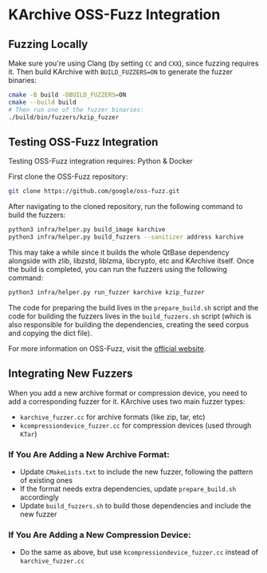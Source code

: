 <!-- SPDX-FileCopyrightText: 2025 Azhar Momin <azhar.momin@kdemail.net> -->
<!-- SPDX-License-Identifier: CC-BY-SA-4.0 -->

# KArchive OSS-Fuzz Integration

## Fuzzing Locally
Make sure you're using Clang (by setting `CC` and `CXX`), since fuzzing requires it. Then build KArchive with `BUILD_FUZZERS=ON` to generate the fuzzer binaries:
```sh
cmake -B build -DBUILD_FUZZERS=ON
cmake --build build
# Then run one of the fuzzer binaries:
./build/bin/fuzzers/kzip_fuzzer
```

## Testing OSS-Fuzz Integration
Testing OSS-Fuzz integration requires: Python & Docker

First clone the OSS-Fuzz repository:
```sh
git clone https://github.com/google/oss-fuzz.git
```

After navigating to the cloned repository, run the following command to build the fuzzers:
```sh
python3 infra/helper.py build_image karchive
python3 infra/helper.py build_fuzzers --sanitizer address karchive
```

This may take a while since it builds the whole QtBase dependency alongside with zlib, libzstd, liblzma, libcrypto, etc and KArchive itself. Once the build is completed, you can run the fuzzers using the following command:
```sh
python3 infra/helper.py run_fuzzer karchive kzip_fuzzer
```

The code for preparing the build lives in the `prepare_build.sh` script and the code for building the fuzzers lives in the `build_fuzzers.sh` script (which is also responsible for building the dependencies, creating the seed corpus and copying the dict file).

For more information on OSS-Fuzz, visit the [official website](https://google.github.io/oss-fuzz/).

## Integrating New Fuzzers

When you add a new archive format or compression device, you need to add a corresponding fuzzer for it. KArchive uses two main fuzzer types:
- `karchive_fuzzer.cc` for archive formats (like zip, tar, etc)
- `kcompressiondevice_fuzzer.cc` for compression devices (used through `KTar`)

### If You Are Adding a New Archive Format:
- Update `CMakeLists.txt` to include the new fuzzer, following the pattern of existing ones
- If the format needs extra dependencies, update `prepare_build.sh` accordingly
- Update `build_fuzzers.sh` to build those dependencies and include the new fuzzer

### If You Are Adding a New Compression Device:
- Do the same as above, but use `kcompressiondevice_fuzzer.cc` instead of `karchive_fuzzer.cc`
